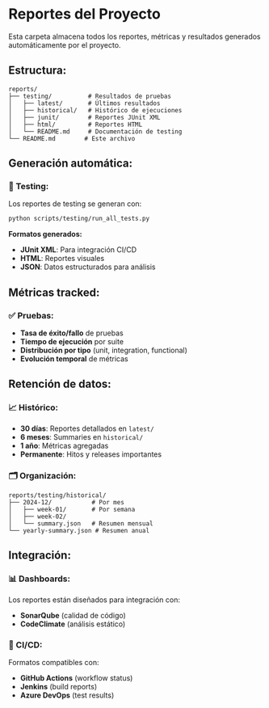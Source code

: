# Reportes del Proyecto

Esta carpeta almacena todos los reportes, métricas y resultados generados automáticamente por el proyecto.

## Estructura:

```
reports/
├── testing/          # Resultados de pruebas
│   ├── latest/       # Últimos resultados
│   ├── historical/   # Histórico de ejecuciones
│   ├── junit/        # Reportes JUnit XML
│   ├── html/         # Reportes HTML
│   └── README.md     # Documentación de testing
└── README.md        # Este archivo
```

## Generación automática:

### 🧪 Testing:
Los reportes de testing se generan con:
```bash
python scripts/testing/run_all_tests.py
```

**Formatos generados:**
- **JUnit XML**: Para integración CI/CD
- **HTML**: Reportes visuales
- **JSON**: Datos estructurados para análisis

## Métricas tracked:

### ✅ Pruebas:
- **Tasa de éxito/fallo** de pruebas
- **Tiempo de ejecución** por suite
- **Distribución por tipo** (unit, integration, functional)
- **Evolución temporal** de métricas

## Retención de datos:

### 📈 Histórico:
- **30 días**: Reportes detallados en `latest/`
- **6 meses**: Summaries en `historical/`
- **1 año**: Métricas agregadas
- **Permanente**: Hitos y releases importantes

### 🗂️ Organización:
```
reports/testing/historical/
├── 2024-12/           # Por mes
│   ├── week-01/       # Por semana
│   ├── week-02/
│   └── summary.json   # Resumen mensual
└── yearly-summary.json # Resumen anual
```

## Integración:

### 📊 Dashboards:
Los reportes están diseñados para integración con:
- **SonarQube** (calidad de código)
- **CodeClimate** (análisis estático)

### 🚀 CI/CD:
Formatos compatibles con:
- **GitHub Actions** (workflow status)
- **Jenkins** (build reports)
- **Azure DevOps** (test results)
